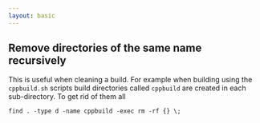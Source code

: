 ```yaml
---
layout: basic
---
```


## Remove directories of the same name recursively

This is useful when cleaning a build.  For example when building using the ```cppbuild.sh``` scripts build directories called ```cppbuild``` are created in each sub-directory.  To get rid of them all

```
find . -type d -name cppbuild -exec rm -rf {} \;
```
